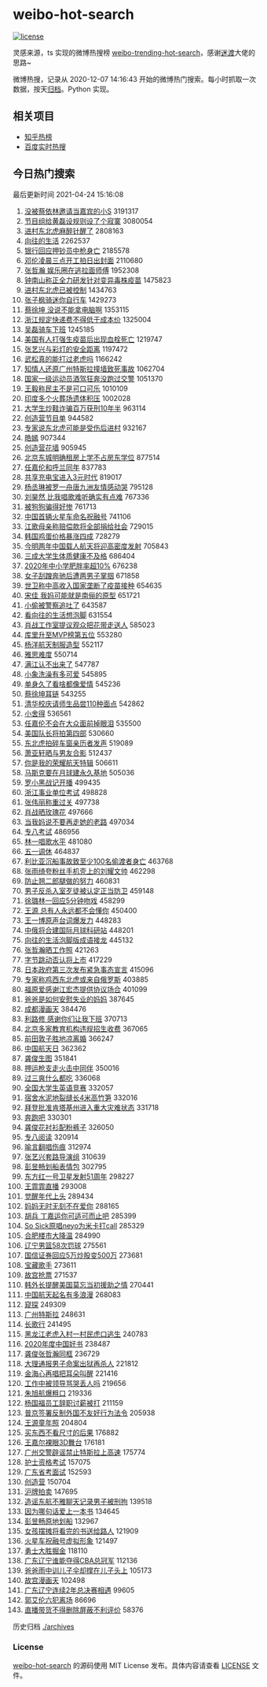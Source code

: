 # weibo-hot-search

[![license](https://img.shields.io/github/license/Arrackisarookie/weibo-hot-search)](https://github.com/Arrackisarookie/weibo-hot-search/blob/master/LICENSE)

灵感来源，ts 实现的微博热搜榜 [weibo-trending-hot-search](https://github.com/justjavac/weibo-trending-hot-search)，感谢[迷渡](https://github.com/justjavac)大佬的思路~

微博热搜，记录从 2020-12-07 14:16:43 开始的微博热门搜索。每小时抓取一次数据，按天[归档](./archives)。Python 实现。

## 相关项目
+ [知乎热榜](https://github.com/Arrackisarookie/zhihu-top-search)
+ [百度实时热搜](https://github.com/Arrackisarookie/baidu-hot-search)

## 今日热门搜索

<!-- Rank Begin -->

最后更新时间 2021-04-24 15:16:08

1. [没被蔡依林邀请当嘉宾的小S](https://s.weibo.com/weibo?q=%E6%B2%A1%E8%A2%AB%E8%94%A1%E4%BE%9D%E6%9E%97%E9%82%80%E8%AF%B7%E5%BD%93%E5%98%89%E5%AE%BE%E7%9A%84%E5%B0%8FS&Refer=top) 3191317
1. [节目组给黄磊设规则设了个寂寞](https://s.weibo.com/weibo?q=%E8%8A%82%E7%9B%AE%E7%BB%84%E7%BB%99%E9%BB%84%E7%A3%8A%E8%AE%BE%E8%A7%84%E5%88%99%E8%AE%BE%E4%BA%86%E4%B8%AA%E5%AF%82%E5%AF%9E&Refer=top) 3080054
1. [进村东北虎麻醉针醒了](https://s.weibo.com/weibo?q=%23%E8%BF%9B%E6%9D%91%E4%B8%9C%E5%8C%97%E8%99%8E%E9%BA%BB%E9%86%89%E9%92%88%E9%86%92%E4%BA%86%23&Refer=top) 2808163
1. [向往的生活](https://s.weibo.com/weibo?q=%E5%90%91%E5%BE%80%E7%9A%84%E7%94%9F%E6%B4%BB&Refer=top) 2262537
1. [银行回应押钞员中枪身亡](https://s.weibo.com/weibo?q=%23%E9%93%B6%E8%A1%8C%E5%9B%9E%E5%BA%94%E6%8A%BC%E9%92%9E%E5%91%98%E4%B8%AD%E6%9E%AA%E8%BA%AB%E4%BA%A1%23&Refer=top) 2185578
1. [邓伦凌晨三点开工拍日出封面](https://s.weibo.com/weibo?q=%23%E9%82%93%E4%BC%A6%E5%87%8C%E6%99%A8%E4%B8%89%E7%82%B9%E5%BC%80%E5%B7%A5%E6%8B%8D%E6%97%A5%E5%87%BA%E5%B0%81%E9%9D%A2%23&Refer=top) 2110680
1. [张哲瀚 娱乐圈在逃拉面师傅](https://s.weibo.com/weibo?q=%E5%BC%A0%E5%93%B2%E7%80%9A%20%E5%A8%B1%E4%B9%90%E5%9C%88%E5%9C%A8%E9%80%83%E6%8B%89%E9%9D%A2%E5%B8%88%E5%82%85&Refer=top) 1952308
1. [钟南山称正全力研发针对变异毒株疫苗](https://s.weibo.com/weibo?q=%23%E9%92%9F%E5%8D%97%E5%B1%B1%E7%A7%B0%E6%AD%A3%E5%85%A8%E5%8A%9B%E7%A0%94%E5%8F%91%E9%92%88%E5%AF%B9%E5%8F%98%E5%BC%82%E6%AF%92%E6%A0%AA%E7%96%AB%E8%8B%97%23&Refer=top) 1475823
1. [进村东北虎已被控制](https://s.weibo.com/weibo?q=%23%E8%BF%9B%E6%9D%91%E4%B8%9C%E5%8C%97%E8%99%8E%E5%B7%B2%E8%A2%AB%E6%8E%A7%E5%88%B6%23&Refer=top) 1434763
1. [张子枫骑迷你自行车](https://s.weibo.com/weibo?q=%23%E5%BC%A0%E5%AD%90%E6%9E%AB%E9%AA%91%E8%BF%B7%E4%BD%A0%E8%87%AA%E8%A1%8C%E8%BD%A6%23&Refer=top) 1429273
1. [蔡徐坤 没说不能拿电脑啊](https://s.weibo.com/weibo?q=%E8%94%A1%E5%BE%90%E5%9D%A4%20%E6%B2%A1%E8%AF%B4%E4%B8%8D%E8%83%BD%E6%8B%BF%E7%94%B5%E8%84%91%E5%95%8A&Refer=top) 1353115
1. [浙江规定快递费不得低于成本价](https://s.weibo.com/weibo?q=%23%E6%B5%99%E6%B1%9F%E8%A7%84%E5%AE%9A%E5%BF%AB%E9%80%92%E8%B4%B9%E4%B8%8D%E5%BE%97%E4%BD%8E%E4%BA%8E%E6%88%90%E6%9C%AC%E4%BB%B7%23&Refer=top) 1325004
1. [吴磊骑车下班](https://s.weibo.com/weibo?q=%23%E5%90%B4%E7%A3%8A%E9%AA%91%E8%BD%A6%E4%B8%8B%E7%8F%AD%23&Refer=top) 1245185
1. [美国有人打强生疫苗后出现血栓死亡](https://s.weibo.com/weibo?q=%23%E7%BE%8E%E5%9B%BD%E6%9C%89%E4%BA%BA%E6%89%93%E5%BC%BA%E7%94%9F%E7%96%AB%E8%8B%97%E5%90%8E%E5%87%BA%E7%8E%B0%E8%A1%80%E6%A0%93%E6%AD%BB%E4%BA%A1%23&Refer=top) 1219747
1. [张艺兴与彩灯的安全距离](https://s.weibo.com/weibo?q=%E5%BC%A0%E8%89%BA%E5%85%B4%E4%B8%8E%E5%BD%A9%E7%81%AF%E7%9A%84%E5%AE%89%E5%85%A8%E8%B7%9D%E7%A6%BB&Refer=top) 1197472
1. [武松真的能打过老虎吗](https://s.weibo.com/weibo?q=%E6%AD%A6%E6%9D%BE%E7%9C%9F%E7%9A%84%E8%83%BD%E6%89%93%E8%BF%87%E8%80%81%E8%99%8E%E5%90%97&Refer=top) 1166242
1. [知情人还原广州特斯拉撞墙致死事故](https://s.weibo.com/weibo?q=%E7%9F%A5%E6%83%85%E4%BA%BA%E8%BF%98%E5%8E%9F%E5%B9%BF%E5%B7%9E%E7%89%B9%E6%96%AF%E6%8B%89%E6%92%9E%E5%A2%99%E8%87%B4%E6%AD%BB%E4%BA%8B%E6%95%85&Refer=top) 1062704
1. [国家一级运动员酒驾狂奔没跑过交警](https://s.weibo.com/weibo?q=%E5%9B%BD%E5%AE%B6%E4%B8%80%E7%BA%A7%E8%BF%90%E5%8A%A8%E5%91%98%E9%85%92%E9%A9%BE%E7%8B%82%E5%A5%94%E6%B2%A1%E8%B7%91%E8%BF%87%E4%BA%A4%E8%AD%A6&Refer=top) 1051370
1. [王毅称民主不是可口可乐](https://s.weibo.com/weibo?q=%23%E7%8E%8B%E6%AF%85%E7%A7%B0%E6%B0%91%E4%B8%BB%E4%B8%8D%E6%98%AF%E5%8F%AF%E5%8F%A3%E5%8F%AF%E4%B9%90%23&Refer=top) 1010109
1. [印度多个火葬场遗体积压](https://s.weibo.com/weibo?q=%23%E5%8D%B0%E5%BA%A6%E5%A4%9A%E4%B8%AA%E7%81%AB%E8%91%AC%E5%9C%BA%E9%81%97%E4%BD%93%E7%A7%AF%E5%8E%8B%23&Refer=top) 1002028
1. [大学生炒鞋诈骗百万获刑10年半](https://s.weibo.com/weibo?q=%23%E5%A4%A7%E5%AD%A6%E7%94%9F%E7%82%92%E9%9E%8B%E8%AF%88%E9%AA%97%E7%99%BE%E4%B8%87%E8%8E%B7%E5%88%9110%E5%B9%B4%E5%8D%8A%23&Refer=top) 963114
1. [创造营节目单](https://s.weibo.com/weibo?q=%E5%88%9B%E9%80%A0%E8%90%A5%E8%8A%82%E7%9B%AE%E5%8D%95&Refer=top) 944582
1. [专家说东北虎可能是受伤后进村](https://s.weibo.com/weibo?q=%23%E4%B8%93%E5%AE%B6%E8%AF%B4%E4%B8%9C%E5%8C%97%E8%99%8E%E5%8F%AF%E8%83%BD%E6%98%AF%E5%8F%97%E4%BC%A4%E5%90%8E%E8%BF%9B%E6%9D%91%23&Refer=top) 932167
1. [皓嫣](https://s.weibo.com/weibo?q=%E7%9A%93%E5%AB%A3&Refer=top) 907344
1. [创造营花墙](https://s.weibo.com/weibo?q=%E5%88%9B%E9%80%A0%E8%90%A5%E8%8A%B1%E5%A2%99&Refer=top) 905945
1. [北京东城明确租房上学不占房东学位](https://s.weibo.com/weibo?q=%23%E5%8C%97%E4%BA%AC%E4%B8%9C%E5%9F%8E%E6%98%8E%E7%A1%AE%E7%A7%9F%E6%88%BF%E4%B8%8A%E5%AD%A6%E4%B8%8D%E5%8D%A0%E6%88%BF%E4%B8%9C%E5%AD%A6%E4%BD%8D%23&Refer=top) 877514
1. [任嘉伦和呼兰同年](https://s.weibo.com/weibo?q=%E4%BB%BB%E5%98%89%E4%BC%A6%E5%92%8C%E5%91%BC%E5%85%B0%E5%90%8C%E5%B9%B4&Refer=top) 837783
1. [共享充电宝进入3元时代](https://s.weibo.com/weibo?q=%23%E5%85%B1%E4%BA%AB%E5%85%85%E7%94%B5%E5%AE%9D%E8%BF%9B%E5%85%A53%E5%85%83%E6%97%B6%E4%BB%A3%23&Refer=top) 819017
1. [杨丞琳被罗一舟唐九洲友情感动哭](https://s.weibo.com/weibo?q=%23%E6%9D%A8%E4%B8%9E%E7%90%B3%E8%A2%AB%E7%BD%97%E4%B8%80%E8%88%9F%E5%94%90%E4%B9%9D%E6%B4%B2%E5%8F%8B%E6%83%85%E6%84%9F%E5%8A%A8%E5%93%AD%23&Refer=top) 795128
1. [刘昊然 比我唱歌难听确实有点难](https://s.weibo.com/weibo?q=%E5%88%98%E6%98%8A%E7%84%B6%20%E6%AF%94%E6%88%91%E5%94%B1%E6%AD%8C%E9%9A%BE%E5%90%AC%E7%A1%AE%E5%AE%9E%E6%9C%89%E7%82%B9%E9%9A%BE&Refer=top) 767336
1. [被狗狗骗得好惨](https://s.weibo.com/weibo?q=%E8%A2%AB%E7%8B%97%E7%8B%97%E9%AA%97%E5%BE%97%E5%A5%BD%E6%83%A8&Refer=top) 761713
1. [中国首辆火星车命名祝融号](https://s.weibo.com/weibo?q=%23%E4%B8%AD%E5%9B%BD%E9%A6%96%E8%BE%86%E7%81%AB%E6%98%9F%E8%BD%A6%E5%91%BD%E5%90%8D%E7%A5%9D%E8%9E%8D%E5%8F%B7%23&Refer=top) 741106
1. [江歌母亲称赔偿款将全部捐给社会](https://s.weibo.com/weibo?q=%23%E6%B1%9F%E6%AD%8C%E6%AF%8D%E4%BA%B2%E7%A7%B0%E8%B5%94%E5%81%BF%E6%AC%BE%E5%B0%86%E5%85%A8%E9%83%A8%E6%8D%90%E7%BB%99%E7%A4%BE%E4%BC%9A%23&Refer=top) 729015
1. [韩国鸡蛋价格暴涨四成](https://s.weibo.com/weibo?q=%23%E9%9F%A9%E5%9B%BD%E9%B8%A1%E8%9B%8B%E4%BB%B7%E6%A0%BC%E6%9A%B4%E6%B6%A8%E5%9B%9B%E6%88%90%23&Refer=top) 728279
1. [今明两年中国载人航天将迎高密度发射](https://s.weibo.com/weibo?q=%23%E4%BB%8A%E6%98%8E%E4%B8%A4%E5%B9%B4%E4%B8%AD%E5%9B%BD%E8%BD%BD%E4%BA%BA%E8%88%AA%E5%A4%A9%E5%B0%86%E8%BF%8E%E9%AB%98%E5%AF%86%E5%BA%A6%E5%8F%91%E5%B0%84%23&Refer=top) 705843
1. [三成大学生体质健康不及格](https://s.weibo.com/weibo?q=%23%E4%B8%89%E6%88%90%E5%A4%A7%E5%AD%A6%E7%94%9F%E4%BD%93%E8%B4%A8%E5%81%A5%E5%BA%B7%E4%B8%8D%E5%8F%8A%E6%A0%BC%23&Refer=top) 686404
1. [2020年中小学肥胖率超10%](https://s.weibo.com/weibo?q=%232020%E5%B9%B4%E4%B8%AD%E5%B0%8F%E5%AD%A6%E8%82%A5%E8%83%96%E7%8E%87%E8%B6%8510%25%23&Refer=top) 676238
1. [女子刮蹭奔驰后遭两男子掌掴](https://s.weibo.com/weibo?q=%23%E5%A5%B3%E5%AD%90%E5%88%AE%E8%B9%AD%E5%A5%94%E9%A9%B0%E5%90%8E%E9%81%AD%E4%B8%A4%E7%94%B7%E5%AD%90%E6%8E%8C%E6%8E%B4%23&Refer=top) 671858
1. [世卫称中高收入国家垄断了疫苗接种](https://s.weibo.com/weibo?q=%23%E4%B8%96%E5%8D%AB%E7%A7%B0%E4%B8%AD%E9%AB%98%E6%94%B6%E5%85%A5%E5%9B%BD%E5%AE%B6%E5%9E%84%E6%96%AD%E4%BA%86%E7%96%AB%E8%8B%97%E6%8E%A5%E7%A7%8D%23&Refer=top) 654635
1. [宋佳 我妈可能就是南俪的原型](https://s.weibo.com/weibo?q=%E5%AE%8B%E4%BD%B3%20%E6%88%91%E5%A6%88%E5%8F%AF%E8%83%BD%E5%B0%B1%E6%98%AF%E5%8D%97%E4%BF%AA%E7%9A%84%E5%8E%9F%E5%9E%8B&Refer=top) 651721
1. [小偷被警察追吐了](https://s.weibo.com/weibo?q=%23%E5%B0%8F%E5%81%B7%E8%A2%AB%E8%AD%A6%E5%AF%9F%E8%BF%BD%E5%90%90%E4%BA%86%23&Refer=top) 643587
1. [看向往的生活想泡脚](https://s.weibo.com/weibo?q=%23%E7%9C%8B%E5%90%91%E5%BE%80%E7%9A%84%E7%94%9F%E6%B4%BB%E6%83%B3%E6%B3%A1%E8%84%9A%23&Refer=top) 631554
1. [肖战工作室提议观众把花带走送人](https://s.weibo.com/weibo?q=%23%E8%82%96%E6%88%98%E5%B7%A5%E4%BD%9C%E5%AE%A4%E6%8F%90%E8%AE%AE%E8%A7%82%E4%BC%97%E6%8A%8A%E8%8A%B1%E5%B8%A6%E8%B5%B0%E9%80%81%E4%BA%BA%23&Refer=top) 585023
1. [库里升至MVP榜第五位](https://s.weibo.com/weibo?q=%E5%BA%93%E9%87%8C%E5%8D%87%E8%87%B3MVP%E6%A6%9C%E7%AC%AC%E4%BA%94%E4%BD%8D&Refer=top) 553280
1. [杨洋航天制服造型](https://s.weibo.com/weibo?q=%23%E6%9D%A8%E6%B4%8B%E8%88%AA%E5%A4%A9%E5%88%B6%E6%9C%8D%E9%80%A0%E5%9E%8B%23&Refer=top) 552117
1. [雅思难度](https://s.weibo.com/weibo?q=%E9%9B%85%E6%80%9D%E9%9A%BE%E5%BA%A6&Refer=top) 550714
1. [满江认不出来了](https://s.weibo.com/weibo?q=%E6%BB%A1%E6%B1%9F%E8%AE%A4%E4%B8%8D%E5%87%BA%E6%9D%A5%E4%BA%86&Refer=top) 547787
1. [小象洗澡有多可爱](https://s.weibo.com/weibo?q=%23%E5%B0%8F%E8%B1%A1%E6%B4%97%E6%BE%A1%E6%9C%89%E5%A4%9A%E5%8F%AF%E7%88%B1%23&Refer=top) 545895
1. [单身久了看啥都像爱情](https://s.weibo.com/weibo?q=%E5%8D%95%E8%BA%AB%E4%B9%85%E4%BA%86%E7%9C%8B%E5%95%A5%E9%83%BD%E5%83%8F%E7%88%B1%E6%83%85&Refer=top) 545236
1. [蔡徐坤耳链](https://s.weibo.com/weibo?q=%23%E8%94%A1%E5%BE%90%E5%9D%A4%E8%80%B3%E9%93%BE%23&Refer=top) 543255
1. [清华校庆请师生品尝110种面点](https://s.weibo.com/weibo?q=%E6%B8%85%E5%8D%8E%E6%A0%A1%E5%BA%86%E8%AF%B7%E5%B8%88%E7%94%9F%E5%93%81%E5%B0%9D110%E7%A7%8D%E9%9D%A2%E7%82%B9&Refer=top) 542862
1. [小舍得](https://s.weibo.com/weibo?q=%E5%B0%8F%E8%88%8D%E5%BE%97&Refer=top) 536561
1. [任嘉伦不会在大众面前掉眼泪](https://s.weibo.com/weibo?q=%23%E4%BB%BB%E5%98%89%E4%BC%A6%E4%B8%8D%E4%BC%9A%E5%9C%A8%E5%A4%A7%E4%BC%97%E9%9D%A2%E5%89%8D%E6%8E%89%E7%9C%BC%E6%B3%AA%23&Refer=top) 535500
1. [美国队长将拍第四部](https://s.weibo.com/weibo?q=%23%E7%BE%8E%E5%9B%BD%E9%98%9F%E9%95%BF%E5%B0%86%E6%8B%8D%E7%AC%AC%E5%9B%9B%E9%83%A8%23&Refer=top) 530660
1. [东北虎拍碎车窗亲历者发声](https://s.weibo.com/weibo?q=%23%E4%B8%9C%E5%8C%97%E8%99%8E%E6%8B%8D%E7%A2%8E%E8%BD%A6%E7%AA%97%E4%BA%B2%E5%8E%86%E8%80%85%E5%8F%91%E5%A3%B0%23&Refer=top) 519089
1. [萧亚轩晒与男友合影](https://s.weibo.com/weibo?q=%E8%90%A7%E4%BA%9A%E8%BD%A9%E6%99%92%E4%B8%8E%E7%94%B7%E5%8F%8B%E5%90%88%E5%BD%B1&Refer=top) 512437
1. [你是我的荣耀航天特辑](https://s.weibo.com/weibo?q=%23%E4%BD%A0%E6%98%AF%E6%88%91%E7%9A%84%E8%8D%A3%E8%80%80%E8%88%AA%E5%A4%A9%E7%89%B9%E8%BE%91%23&Refer=top) 506611
1. [马斯克要在月球建永久基地](https://s.weibo.com/weibo?q=%E9%A9%AC%E6%96%AF%E5%85%8B%E8%A6%81%E5%9C%A8%E6%9C%88%E7%90%83%E5%BB%BA%E6%B0%B8%E4%B9%85%E5%9F%BA%E5%9C%B0&Refer=top) 505036
1. [罗小黑战记开播](https://s.weibo.com/weibo?q=%23%E7%BD%97%E5%B0%8F%E9%BB%91%E6%88%98%E8%AE%B0%E5%BC%80%E6%92%AD%23&Refer=top) 499435
1. [浙江事业单位考试](https://s.weibo.com/weibo?q=%23%E6%B5%99%E6%B1%9F%E4%BA%8B%E4%B8%9A%E5%8D%95%E4%BD%8D%E8%80%83%E8%AF%95%23&Refer=top) 498828
1. [张伟丽称重过关](https://s.weibo.com/weibo?q=%E5%BC%A0%E4%BC%9F%E4%B8%BD%E7%A7%B0%E9%87%8D%E8%BF%87%E5%85%B3&Refer=top) 497738
1. [肖战晒玫瑰花](https://s.weibo.com/weibo?q=%23%E8%82%96%E6%88%98%E6%99%92%E7%8E%AB%E7%91%B0%E8%8A%B1%23&Refer=top) 497666
1. [当我妈说不要再走她的老路](https://s.weibo.com/weibo?q=%E5%BD%93%E6%88%91%E5%A6%88%E8%AF%B4%E4%B8%8D%E8%A6%81%E5%86%8D%E8%B5%B0%E5%A5%B9%E7%9A%84%E8%80%81%E8%B7%AF&Refer=top) 497034
1. [专八考试](https://s.weibo.com/weibo?q=%E4%B8%93%E5%85%AB%E8%80%83%E8%AF%95&Refer=top) 486956
1. [林一唱歌水平](https://s.weibo.com/weibo?q=%E6%9E%97%E4%B8%80%E5%94%B1%E6%AD%8C%E6%B0%B4%E5%B9%B3&Refer=top) 481080
1. [五一调休](https://s.weibo.com/weibo?q=%E4%BA%94%E4%B8%80%E8%B0%83%E4%BC%91&Refer=top) 464837
1. [利比亚沉船事故致至少100名偷渡者身亡](https://s.weibo.com/weibo?q=%23%E5%88%A9%E6%AF%94%E4%BA%9A%E6%B2%89%E8%88%B9%E4%BA%8B%E6%95%85%E8%87%B4%E8%87%B3%E5%B0%91100%E5%90%8D%E5%81%B7%E6%B8%A1%E8%80%85%E8%BA%AB%E4%BA%A1%23&Refer=top) 463768
1. [张雨绮夸粉丝手机壳上的刘耀文帅](https://s.weibo.com/weibo?q=%23%E5%BC%A0%E9%9B%A8%E7%BB%AE%E5%A4%B8%E7%B2%89%E4%B8%9D%E6%89%8B%E6%9C%BA%E5%A3%B3%E4%B8%8A%E7%9A%84%E5%88%98%E8%80%80%E6%96%87%E5%B8%85%23&Refer=top) 462298
1. [防止翘二郎腿做的努力](https://s.weibo.com/weibo?q=%23%E9%98%B2%E6%AD%A2%E7%BF%98%E4%BA%8C%E9%83%8E%E8%85%BF%E5%81%9A%E7%9A%84%E5%8A%AA%E5%8A%9B%23&Refer=top) 460831
1. [男子反杀入室歹徒被认定正当防卫](https://s.weibo.com/weibo?q=%23%E7%94%B7%E5%AD%90%E5%8F%8D%E6%9D%80%E5%85%A5%E5%AE%A4%E6%AD%B9%E5%BE%92%E8%A2%AB%E8%AE%A4%E5%AE%9A%E6%AD%A3%E5%BD%93%E9%98%B2%E5%8D%AB%23&Refer=top) 459148
1. [徐璐林一回应5分钟吻戏](https://s.weibo.com/weibo?q=%23%E5%BE%90%E7%92%90%E6%9E%97%E4%B8%80%E5%9B%9E%E5%BA%945%E5%88%86%E9%92%9F%E5%90%BB%E6%88%8F%23&Refer=top) 458299
1. [王源 总有人永远都不会懂你](https://s.weibo.com/weibo?q=%E7%8E%8B%E6%BA%90%20%E6%80%BB%E6%9C%89%E4%BA%BA%E6%B0%B8%E8%BF%9C%E9%83%BD%E4%B8%8D%E4%BC%9A%E6%87%82%E4%BD%A0&Refer=top) 450400
1. [王一博原声台词爆发力](https://s.weibo.com/weibo?q=%23%E7%8E%8B%E4%B8%80%E5%8D%9A%E5%8E%9F%E5%A3%B0%E5%8F%B0%E8%AF%8D%E7%88%86%E5%8F%91%E5%8A%9B%23&Refer=top) 448283
1. [中俄将合建国际月球科研站](https://s.weibo.com/weibo?q=%23%E4%B8%AD%E4%BF%84%E5%B0%86%E5%90%88%E5%BB%BA%E5%9B%BD%E9%99%85%E6%9C%88%E7%90%83%E7%A7%91%E7%A0%94%E7%AB%99%23&Refer=top) 448201
1. [向往的生活泡脚版成语接龙](https://s.weibo.com/weibo?q=%E5%90%91%E5%BE%80%E7%9A%84%E7%94%9F%E6%B4%BB%E6%B3%A1%E8%84%9A%E7%89%88%E6%88%90%E8%AF%AD%E6%8E%A5%E9%BE%99&Refer=top) 445132
1. [张哲瀚晒工作照](https://s.weibo.com/weibo?q=%23%E5%BC%A0%E5%93%B2%E7%80%9A%E6%99%92%E5%B7%A5%E4%BD%9C%E7%85%A7%23&Refer=top) 421263
1. [字节跳动否认将上市](https://s.weibo.com/weibo?q=%E5%AD%97%E8%8A%82%E8%B7%B3%E5%8A%A8%E5%90%A6%E8%AE%A4%E5%B0%86%E4%B8%8A%E5%B8%82&Refer=top) 417229
1. [日本政府第三次发布紧急事态宣言](https://s.weibo.com/weibo?q=%E6%97%A5%E6%9C%AC%E6%94%BF%E5%BA%9C%E7%AC%AC%E4%B8%89%E6%AC%A1%E5%8F%91%E5%B8%83%E7%B4%A7%E6%80%A5%E4%BA%8B%E6%80%81%E5%AE%A3%E8%A8%80&Refer=top) 415096
1. [专家称鸡西东北虎或来自俄罗斯](https://s.weibo.com/weibo?q=%23%E4%B8%93%E5%AE%B6%E7%A7%B0%E9%B8%A1%E8%A5%BF%E4%B8%9C%E5%8C%97%E8%99%8E%E6%88%96%E6%9D%A5%E8%87%AA%E4%BF%84%E7%BD%97%E6%96%AF%23&Refer=top) 403885
1. [福原爱感谢江宏杰提供协议场合](https://s.weibo.com/weibo?q=%E7%A6%8F%E5%8E%9F%E7%88%B1%E6%84%9F%E8%B0%A2%E6%B1%9F%E5%AE%8F%E6%9D%B0%E6%8F%90%E4%BE%9B%E5%8D%8F%E8%AE%AE%E5%9C%BA%E5%90%88&Refer=top) 401099
1. [爸爸是如何安慰失业的妈妈](https://s.weibo.com/weibo?q=%E7%88%B8%E7%88%B8%E6%98%AF%E5%A6%82%E4%BD%95%E5%AE%89%E6%85%B0%E5%A4%B1%E4%B8%9A%E7%9A%84%E5%A6%88%E5%A6%88&Refer=top) 387645
1. [成都漫画天](https://s.weibo.com/weibo?q=%E6%88%90%E9%83%BD%E6%BC%AB%E7%94%BB%E5%A4%A9&Refer=top) 384476
1. [利路修 感谢你们让我下班](https://s.weibo.com/weibo?q=%E5%88%A9%E8%B7%AF%E4%BF%AE%20%E6%84%9F%E8%B0%A2%E4%BD%A0%E4%BB%AC%E8%AE%A9%E6%88%91%E4%B8%8B%E7%8F%AD&Refer=top) 370713
1. [北京多家教育机构违规招生收费](https://s.weibo.com/weibo?q=%23%E5%8C%97%E4%BA%AC%E5%A4%9A%E5%AE%B6%E6%95%99%E8%82%B2%E6%9C%BA%E6%9E%84%E8%BF%9D%E8%A7%84%E6%8B%9B%E7%94%9F%E6%94%B6%E8%B4%B9%23&Refer=top) 367065
1. [前田敦子胜地凉离婚](https://s.weibo.com/weibo?q=%23%E5%89%8D%E7%94%B0%E6%95%A6%E5%AD%90%E8%83%9C%E5%9C%B0%E5%87%89%E7%A6%BB%E5%A9%9A%23&Refer=top) 366247
1. [中国航天日](https://s.weibo.com/weibo?q=%E4%B8%AD%E5%9B%BD%E8%88%AA%E5%A4%A9%E6%97%A5&Refer=top) 362362
1. [龚俊生图](https://s.weibo.com/weibo?q=%23%E9%BE%9A%E4%BF%8A%E7%94%9F%E5%9B%BE%23&Refer=top) 351841
1. [押运枪支走火击中同伴](https://s.weibo.com/weibo?q=%E6%8A%BC%E8%BF%90%E6%9E%AA%E6%94%AF%E8%B5%B0%E7%81%AB%E5%87%BB%E4%B8%AD%E5%90%8C%E4%BC%B4&Refer=top) 350016
1. [过三爽什么都吃](https://s.weibo.com/weibo?q=%23%E8%BF%87%E4%B8%89%E7%88%BD%E4%BB%80%E4%B9%88%E9%83%BD%E5%90%83%23&Refer=top) 336068
1. [全国大学生英语竞赛](https://s.weibo.com/weibo?q=%23%E5%85%A8%E5%9B%BD%E5%A4%A7%E5%AD%A6%E7%94%9F%E8%8B%B1%E8%AF%AD%E7%AB%9E%E8%B5%9B%23&Refer=top) 332057
1. [宿舍水泥地裂缝长4米高竹笋](https://s.weibo.com/weibo?q=%23%E5%AE%BF%E8%88%8D%E6%B0%B4%E6%B3%A5%E5%9C%B0%E8%A3%82%E7%BC%9D%E9%95%BF4%E7%B1%B3%E9%AB%98%E7%AB%B9%E7%AC%8B%23&Refer=top) 332016
1. [拜登批准肯塔基州进入重大灾难状态](https://s.weibo.com/weibo?q=%E6%8B%9C%E7%99%BB%E6%89%B9%E5%87%86%E8%82%AF%E5%A1%94%E5%9F%BA%E5%B7%9E%E8%BF%9B%E5%85%A5%E9%87%8D%E5%A4%A7%E7%81%BE%E9%9A%BE%E7%8A%B6%E6%80%81&Refer=top) 331718
1. [奔跑吧](https://s.weibo.com/weibo?q=%E5%A5%94%E8%B7%91%E5%90%A7&Refer=top) 330301
1. [龚俊花衬衫配粉裤子](https://s.weibo.com/weibo?q=%23%E9%BE%9A%E4%BF%8A%E8%8A%B1%E8%A1%AC%E8%A1%AB%E9%85%8D%E7%B2%89%E8%A3%A4%E5%AD%90%23&Refer=top) 326050
1. [专八阅读](https://s.weibo.com/weibo?q=%E4%B8%93%E5%85%AB%E9%98%85%E8%AF%BB&Refer=top) 320914
1. [喻言翻唱伤痕](https://s.weibo.com/weibo?q=%23%E5%96%BB%E8%A8%80%E7%BF%BB%E5%94%B1%E4%BC%A4%E7%97%95%23&Refer=top) 312974
1. [张艺兴套路导演组](https://s.weibo.com/weibo?q=%23%E5%BC%A0%E8%89%BA%E5%85%B4%E5%A5%97%E8%B7%AF%E5%AF%BC%E6%BC%94%E7%BB%84%23&Refer=top) 310639
1. [彭昱畅划船表情包](https://s.weibo.com/weibo?q=%23%E5%BD%AD%E6%98%B1%E7%95%85%E5%88%92%E8%88%B9%E8%A1%A8%E6%83%85%E5%8C%85%23&Refer=top) 302795
1. [东方红一号卫星发射51周年](https://s.weibo.com/weibo?q=%23%E4%B8%9C%E6%96%B9%E7%BA%A2%E4%B8%80%E5%8F%B7%E5%8D%AB%E6%98%9F%E5%8F%91%E5%B0%8451%E5%91%A8%E5%B9%B4%23&Refer=top) 298227
1. [王霏霏直播](https://s.weibo.com/weibo?q=%E7%8E%8B%E9%9C%8F%E9%9C%8F%E7%9B%B4%E6%92%AD&Refer=top) 293008
1. [觉醒年代上头](https://s.weibo.com/weibo?q=%23%E8%A7%89%E9%86%92%E5%B9%B4%E4%BB%A3%E4%B8%8A%E5%A4%B4%23&Refer=top) 289434
1. [妈妈无时无刻不在爱你](https://s.weibo.com/weibo?q=%23%E5%A6%88%E5%A6%88%E6%97%A0%E6%97%B6%E6%97%A0%E5%88%BB%E4%B8%8D%E5%9C%A8%E7%88%B1%E4%BD%A0%23&Refer=top) 288165
1. [胡兵 丁嘉运你可适可而止吧](https://s.weibo.com/weibo?q=%E8%83%A1%E5%85%B5%20%E4%B8%81%E5%98%89%E8%BF%90%E4%BD%A0%E5%8F%AF%E9%80%82%E5%8F%AF%E8%80%8C%E6%AD%A2%E5%90%A7&Refer=top) 285399
1. [So Sick原唱neyo为米卡打call](https://s.weibo.com/weibo?q=So%20Sick%E5%8E%9F%E5%94%B1neyo%E4%B8%BA%E7%B1%B3%E5%8D%A1%E6%89%93call&Refer=top) 285329
1. [合肥楼市大降温](https://s.weibo.com/weibo?q=%23%E5%90%88%E8%82%A5%E6%A5%BC%E5%B8%82%E5%A4%A7%E9%99%8D%E6%B8%A9%23&Refer=top) 284990
1. [辽宁男篮58次罚球](https://s.weibo.com/weibo?q=%23%E8%BE%BD%E5%AE%81%E7%94%B7%E7%AF%AE58%E6%AC%A1%E7%BD%9A%E7%90%83%23&Refer=top) 275561
1. [国信证券回应5万炒股变500万](https://s.weibo.com/weibo?q=%E5%9B%BD%E4%BF%A1%E8%AF%81%E5%88%B8%E5%9B%9E%E5%BA%945%E4%B8%87%E7%82%92%E8%82%A1%E5%8F%98500%E4%B8%87&Refer=top) 273681
1. [宝藏歌手](https://s.weibo.com/weibo?q=%E5%AE%9D%E8%97%8F%E6%AD%8C%E6%89%8B&Refer=top) 273611
1. [故宫抢票](https://s.weibo.com/weibo?q=%23%E6%95%85%E5%AE%AB%E6%8A%A2%E7%A5%A8%23&Refer=top) 271537
1. [韩外长提醒美国莫忘当初援助之情](https://s.weibo.com/weibo?q=%E9%9F%A9%E5%A4%96%E9%95%BF%E6%8F%90%E9%86%92%E7%BE%8E%E5%9B%BD%E8%8E%AB%E5%BF%98%E5%BD%93%E5%88%9D%E6%8F%B4%E5%8A%A9%E4%B9%8B%E6%83%85&Refer=top) 270441
1. [中国航天起名有多浪漫](https://s.weibo.com/weibo?q=%23%E4%B8%AD%E5%9B%BD%E8%88%AA%E5%A4%A9%E8%B5%B7%E5%90%8D%E6%9C%89%E5%A4%9A%E6%B5%AA%E6%BC%AB%23&Refer=top) 268083
1. [窥探](https://s.weibo.com/weibo?q=%E7%AA%A5%E6%8E%A2&Refer=top) 249309
1. [广州特斯拉](https://s.weibo.com/weibo?q=%E5%B9%BF%E5%B7%9E%E7%89%B9%E6%96%AF%E6%8B%89&Refer=top) 248631
1. [长歌行](https://s.weibo.com/weibo?q=%E9%95%BF%E6%AD%8C%E8%A1%8C&Refer=top) 241495
1. [黑龙江老虎入村一村民虎口逃生](https://s.weibo.com/weibo?q=%E9%BB%91%E9%BE%99%E6%B1%9F%E8%80%81%E8%99%8E%E5%85%A5%E6%9D%91%E4%B8%80%E6%9D%91%E6%B0%91%E8%99%8E%E5%8F%A3%E9%80%83%E7%94%9F&Refer=top) 240783
1. [2020年度中国好书](https://s.weibo.com/weibo?q=%232020%E5%B9%B4%E5%BA%A6%E4%B8%AD%E5%9B%BD%E5%A5%BD%E4%B9%A6%23&Refer=top) 238487
1. [龚俊张哲瀚同框](https://s.weibo.com/weibo?q=%23%E9%BE%9A%E4%BF%8A%E5%BC%A0%E5%93%B2%E7%80%9A%E5%90%8C%E6%A1%86%23&Refer=top) 236729
1. [大理通报男子命案出狱再杀人](https://s.weibo.com/weibo?q=%23%E5%A4%A7%E7%90%86%E9%80%9A%E6%8A%A5%E7%94%B7%E5%AD%90%E5%91%BD%E6%A1%88%E5%87%BA%E7%8B%B1%E5%86%8D%E6%9D%80%E4%BA%BA%23&Refer=top) 221812
1. [金海心再唱把耳朵叫醒](https://s.weibo.com/weibo?q=%E9%87%91%E6%B5%B7%E5%BF%83%E5%86%8D%E5%94%B1%E6%8A%8A%E8%80%B3%E6%9C%B5%E5%8F%AB%E9%86%92&Refer=top) 221416
1. [工作中被领导骂哭丢人吗](https://s.weibo.com/weibo?q=%23%E5%B7%A5%E4%BD%9C%E4%B8%AD%E8%A2%AB%E9%A2%86%E5%AF%BC%E9%AA%82%E5%93%AD%E4%B8%A2%E4%BA%BA%E5%90%97%23&Refer=top) 219656
1. [朱旭航爆粗口](https://s.weibo.com/weibo?q=%23%E6%9C%B1%E6%97%AD%E8%88%AA%E7%88%86%E7%B2%97%E5%8F%A3%23&Refer=top) 219336
1. [杨国福员工辞职讨薪被打](https://s.weibo.com/weibo?q=%E6%9D%A8%E5%9B%BD%E7%A6%8F%E5%91%98%E5%B7%A5%E8%BE%9E%E8%81%8C%E8%AE%A8%E8%96%AA%E8%A2%AB%E6%89%93&Refer=top) 211159
1. [普京签署反制外国不友好行为法令](https://s.weibo.com/weibo?q=%23%E6%99%AE%E4%BA%AC%E7%AD%BE%E7%BD%B2%E5%8F%8D%E5%88%B6%E5%A4%96%E5%9B%BD%E4%B8%8D%E5%8F%8B%E5%A5%BD%E8%A1%8C%E4%B8%BA%E6%B3%95%E4%BB%A4%23&Refer=top) 205938
1. [王源童年照](https://s.weibo.com/weibo?q=%23%E7%8E%8B%E6%BA%90%E7%AB%A5%E5%B9%B4%E7%85%A7%23&Refer=top) 204804
1. [买东西不看尺寸的后果](https://s.weibo.com/weibo?q=%23%E4%B9%B0%E4%B8%9C%E8%A5%BF%E4%B8%8D%E7%9C%8B%E5%B0%BA%E5%AF%B8%E7%9A%84%E5%90%8E%E6%9E%9C%23&Refer=top) 176882
1. [王嘉尔裸眼3D舞台](https://s.weibo.com/weibo?q=%23%E7%8E%8B%E5%98%89%E5%B0%94%E8%A3%B8%E7%9C%BC3D%E8%88%9E%E5%8F%B0%23&Refer=top) 176181
1. [广州交警辟谣禁止特斯拉上高速](https://s.weibo.com/weibo?q=%E5%B9%BF%E5%B7%9E%E4%BA%A4%E8%AD%A6%E8%BE%9F%E8%B0%A3%E7%A6%81%E6%AD%A2%E7%89%B9%E6%96%AF%E6%8B%89%E4%B8%8A%E9%AB%98%E9%80%9F&Refer=top) 175774
1. [护士资格考试](https://s.weibo.com/weibo?q=%E6%8A%A4%E5%A3%AB%E8%B5%84%E6%A0%BC%E8%80%83%E8%AF%95&Refer=top) 157075
1. [广东省考面试](https://s.weibo.com/weibo?q=%E5%B9%BF%E4%B8%9C%E7%9C%81%E8%80%83%E9%9D%A2%E8%AF%95&Refer=top) 152593
1. [创造营](https://s.weibo.com/weibo?q=%E5%88%9B%E9%80%A0%E8%90%A5&Refer=top) 150704
1. [沪牌拍卖](https://s.weibo.com/weibo?q=%E6%B2%AA%E7%89%8C%E6%8B%8D%E5%8D%96&Refer=top) 147695
1. [造谣东航不雅聊天记录男子被刑拘](https://s.weibo.com/weibo?q=%E9%80%A0%E8%B0%A3%E4%B8%9C%E8%88%AA%E4%B8%8D%E9%9B%85%E8%81%8A%E5%A4%A9%E8%AE%B0%E5%BD%95%E7%94%B7%E5%AD%90%E8%A2%AB%E5%88%91%E6%8B%98&Refer=top) 139518
1. [因为哪句话爱上一本书](https://s.weibo.com/weibo?q=%23%E5%9B%A0%E4%B8%BA%E5%93%AA%E5%8F%A5%E8%AF%9D%E7%88%B1%E4%B8%8A%E4%B8%80%E6%9C%AC%E4%B9%A6%23&Refer=top) 134645
1. [彭昱畅原地划船](https://s.weibo.com/weibo?q=%23%E5%BD%AD%E6%98%B1%E7%95%85%E5%8E%9F%E5%9C%B0%E5%88%92%E8%88%B9%23&Refer=top) 132967
1. [女孩摆摊将看完的书送给路人](https://s.weibo.com/weibo?q=%23%E5%A5%B3%E5%AD%A9%E6%91%86%E6%91%8A%E5%B0%86%E7%9C%8B%E5%AE%8C%E7%9A%84%E4%B9%A6%E9%80%81%E7%BB%99%E8%B7%AF%E4%BA%BA%23&Refer=top) 121909
1. [火星车祝融号虚拟形象](https://s.weibo.com/weibo?q=%23%E7%81%AB%E6%98%9F%E8%BD%A6%E7%A5%9D%E8%9E%8D%E5%8F%B7%E8%99%9A%E6%8B%9F%E5%BD%A2%E8%B1%A1%23&Refer=top) 121497
1. [勇士大胜掘金](https://s.weibo.com/weibo?q=%E5%8B%87%E5%A3%AB%E5%A4%A7%E8%83%9C%E6%8E%98%E9%87%91&Refer=top) 118110
1. [广东辽宁谁能夺得CBA总冠军](https://s.weibo.com/weibo?q=%23%E5%B9%BF%E4%B8%9C%E8%BE%BD%E5%AE%81%E8%B0%81%E8%83%BD%E5%A4%BA%E5%BE%97CBA%E6%80%BB%E5%86%A0%E5%86%9B%23&Refer=top) 112136
1. [爸爸雨中训儿子伞却撑在儿子头上](https://s.weibo.com/weibo?q=%23%E7%88%B8%E7%88%B8%E9%9B%A8%E4%B8%AD%E8%AE%AD%E5%84%BF%E5%AD%90%E4%BC%9E%E5%8D%B4%E6%92%91%E5%9C%A8%E5%84%BF%E5%AD%90%E5%A4%B4%E4%B8%8A%23&Refer=top) 105173
1. [故宫漫画天](https://s.weibo.com/weibo?q=%E6%95%85%E5%AE%AB%E6%BC%AB%E7%94%BB%E5%A4%A9&Refer=top) 102498
1. [广东辽宁连续2年总决赛相遇](https://s.weibo.com/weibo?q=%23%E5%B9%BF%E4%B8%9C%E8%BE%BD%E5%AE%81%E8%BF%9E%E7%BB%AD2%E5%B9%B4%E6%80%BB%E5%86%B3%E8%B5%9B%E7%9B%B8%E9%81%87%23&Refer=top) 99605
1. [郭艾伦六犯离场](https://s.weibo.com/weibo?q=%E9%83%AD%E8%89%BE%E4%BC%A6%E5%85%AD%E7%8A%AF%E7%A6%BB%E5%9C%BA&Refer=top) 86696
1. [直播带货不得删除屏蔽不利评价](https://s.weibo.com/weibo?q=%E7%9B%B4%E6%92%AD%E5%B8%A6%E8%B4%A7%E4%B8%8D%E5%BE%97%E5%88%A0%E9%99%A4%E5%B1%8F%E8%94%BD%E4%B8%8D%E5%88%A9%E8%AF%84%E4%BB%B7&Refer=top) 58376
<!-- Rank End -->

历史归档 [./archives](./archives)

### License

[weibo-hot-search](https://github.com/Arrackisarookie/weibo-hot-search) 的源码使用 MIT License 发布。具体内容请查看 [LICENSE](./LICENSE) 文件。
